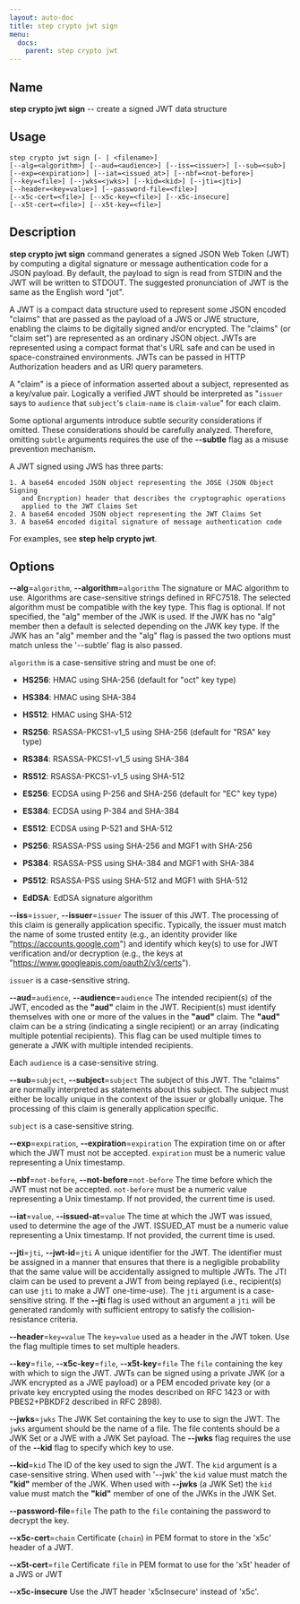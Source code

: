```yaml
---
layout: auto-doc
title: step crypto jwt sign
menu:
  docs:
    parent: step crypto jwt
---
```


## Name
**step crypto jwt sign** -- create a signed JWT data structure

## Usage

```raw
step crypto jwt sign [- | <filename>]
[--alg=<algorithm>] [--aud=<audience>] [--iss=<issuer>] [--sub=<sub>]
[--exp=<expiration>] [--iat=<issued_at>] [--nbf=<not-before>]
[--key=<file>] [--jwks=<jwks>] [--kid=<kid>] [--jti=<jti>]
[--header=<key=value>] [--password-file=<file>]
[--x5c-cert=<file>] [--x5c-key=<file>] [--x5c-insecure]
[--x5t-cert=<file>] [--x5t-key=<file>]
```

## Description

**step crypto jwt sign** command generates a signed JSON Web Token (JWT) by
computing a digital signature or message authentication code for a JSON
payload. By default, the payload to sign is read from STDIN and the JWT will
be written to STDOUT. The suggested pronunciation of JWT is the same as the
English word "jot".

A JWT is a compact data structure used to represent some JSON encoded "claims"
that are passed as the payload of a JWS or JWE structure, enabling the claims
to be digitally signed and/or encrypted. The "claims" (or "claim set") are
represented as an ordinary JSON object. JWTs are represented using a compact
format that's URL safe and can be used in space-constrained environments. JWTs
can be passed in HTTP Authorization headers and as URI query parameters.

A "claim" is a piece of information asserted about a subject, represented as a
key/value pair. Logically a verified JWT should be interpreted as "`issuer` says
to `audience` that `subject`'s `claim-name` is `claim-value`" for each claim.

Some optional arguments introduce subtle security considerations if omitted.
These considerations should be carefully analyzed. Therefore, omitting `subtle`
arguments requires the use of the **--subtle** flag as a misuse prevention
mechanism.

A JWT signed using JWS has three parts:

    1. A base64 encoded JSON object representing the JOSE (JSON Object Signing
       and Encryption) header that describes the cryptographic operations
       applied to the JWT Claims Set
    2. A base64 encoded JSON object representing the JWT Claims Set
    3. A base64 encoded digital signature of message authentication code

For examples, see **step help crypto jwt**.

## Options


**--alg**=`algorithm`, **--algorithm**=`algorithm`
The signature or MAC algorithm to use. Algorithms are case-sensitive strings
defined in RFC7518. The selected algorithm must be compatible with the key
type. This flag is optional. If not specified, the "alg" member of the JWK is
used. If the JWK has no "alg" member then a default is selected depending on
the JWK key type. If the JWK has an "alg" member and the "alg" flag is passed
the two options must match unless the '--subtle' flag is also passed.

`algorithm` is a case-sensitive string and must be one of:

- **HS256**: HMAC using SHA-256 (default for "oct" key type)

- **HS384**: HMAC using SHA-384

- **HS512**: HMAC using SHA-512

- **RS256**: RSASSA-PKCS1-v1_5 using SHA-256 (default for "RSA" key type)

- **RS384**: RSASSA-PKCS1-v1_5 using SHA-384

- **RS512**: RSASSA-PKCS1-v1_5 using SHA-512

- **ES256**: ECDSA using P-256 and SHA-256 (default for "EC" key type)

- **ES384**: ECDSA using P-384 and SHA-384

- **ES512**: ECDSA using P-521 and SHA-512

- **PS256**: RSASSA-PSS using SHA-256 and MGF1 with SHA-256

- **PS384**: RSASSA-PSS using SHA-384 and MGF1 with SHA-384

- **PS512**: RSASSA-PSS using SHA-512 and MGF1 with SHA-512

- **EdDSA**: EdDSA signature algorithm

**--iss**=`issuer`, **--issuer**=`issuer`
The issuer of this JWT. The processing of this claim is generally
application specific. Typically, the issuer must match the name of some
trusted entity (e.g., an identity provider like "https://accounts.google.com")
and identify which key(s) to use for JWT verification and/or decryption (e.g.,
the keys at "https://www.googleapis.com/oauth2/v3/certs").

`issuer` is a case-sensitive string.

**--aud**=`audience`, **--audience**=`audience`
The intended recipient(s) of the JWT, encoded as the **"aud"** claim in the
JWT. Recipient(s) must identify themselves with one or more of the values in
the **"aud"** claim. The **"aud"** claim can be a string (indicating a single
recipient) or an array (indicating multiple potential recipients). This flag
can be used multiple times to generate a JWK with multiple intended
recipients.

Each `audience` is a case-sensitive string.

**--sub**=`subject`, **--subject**=`subject`
The subject of this JWT. The "claims" are normally interpreted as statements
about this subject. The subject must either be locally unique in the context
of the issuer or globally unique. The processing of this claim is generally
application specific.

`subject` is a case-sensitive string.

**--exp**=`expiration`, **--expiration**=`expiration`
The expiration time on or after which the JWT must not be accepted.
`expiration` must be a numeric value representing a Unix timestamp.

**--nbf**=`not-before`, **--not-before**=`not-before`
The time before which the JWT must not be accepted. `not-before` must be a
numeric value representing a Unix timestamp. If not provided, the current time
is used.

**--iat**=`value`, **--issued-at**=`value`
The time at which the JWT was issued, used to determine the age of the JWT.
ISSUED_AT must be a numeric value representing a Unix timestamp. If not
provided, the current time is used.

**--jti**=`jti`, **--jwt-id**=`jti`
A unique identifier for the JWT. The identifier must be assigned in a manner
that ensures that there is a negligible probability that the same value will
be accidentally assigned to multiple JWTs. The JTI claim can be used to
prevent a JWT from being replayed (i.e., recipient(s) can use `jti` to make a
JWT one-time-use). The `jti` argument is a case-sensitive string. If the
**--jti** flag is used without an argument a `jti` will be generated randomly
with sufficient entropy to satisfy the collision-resistance criteria.

**--header**=`key=value`
The `key=value` used as a header in the JWT token. Use the flag multiple
times to set multiple headers.

**--key**=`file`, **--x5c-key**=`file`, **--x5t-key**=`file`
The `file` containing the key with which to sign the JWT.
JWTs can be signed using a private JWK (or a JWK encrypted as a JWE payload) or
a PEM encoded private key (or a private key encrypted using the modes described
on RFC 1423 or with PBES2+PBKDF2 described in RFC 2898).

**--jwks**=`jwks`
The JWK Set containing the key to use to sign the JWT. The `jwks` argument
should be the name of a file. The file contents should be a JWK Set or a JWE
with a JWK Set payload. The **--jwks** flag requires the use of the **--kid**
flag to specify which key to use.

**--kid**=`kid`
The ID of the key used to sign the JWT. The `kid` argument is a case-sensitive
string. When used with '--jwk' the `kid` value must match the **"kid"** member
of the JWK. When used with **--jwks** (a JWK Set) the `kid` value must match
the **"kid"** member of one of the JWKs in the JWK Set.

**--password-file**=`file`
The path to the `file` containing the password to decrypt the key.

**--x5c-cert**=`chain`
Certificate (`chain`) in PEM format to store in the 'x5c' header of a JWT.

**--x5t-cert**=`file`
Certificate `file` in PEM format to use for the 'x5t' header of a JWS or JWT

**--x5c-insecure**
Use the JWT header 'x5cInsecure' instead of 'x5c'.

